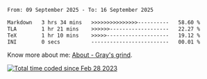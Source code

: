 <!--START_SECTION:waka-->

```txt
From: 09 September 2025 - To: 16 September 2025

Markdown   3 hrs 34 mins   >>>>>>>>>>>>>>>----------   58.60 %
TLA        1 hr 21 mins    >>>>>>-------------------   22.27 %
TeX        1 hr 10 mins    >>>>>--------------------   19.12 %
INI        0 secs          -------------------------   00.01 %
```

<!--END_SECTION:waka-->

<!-- [![grayxu's github stats](https://github-readme-stats.vercel.app/api?username=grayxu&count_private=true&show_icons=true)](https://github.com/grayxu) -->

Know more about me: [About - Gray's grind](https://www.grayxu.cn/).
<p align="left">
  <a href="https://wakatime.com/@c69eb31e-43a1-463f-8968-c3449e386f57"><img src="https://wakatime.com/badge/user/c69eb31e-43a1-463f-8968-c3449e386f57.svg" title="Total time coded since Feb 28 2023" /></a>
</p>

